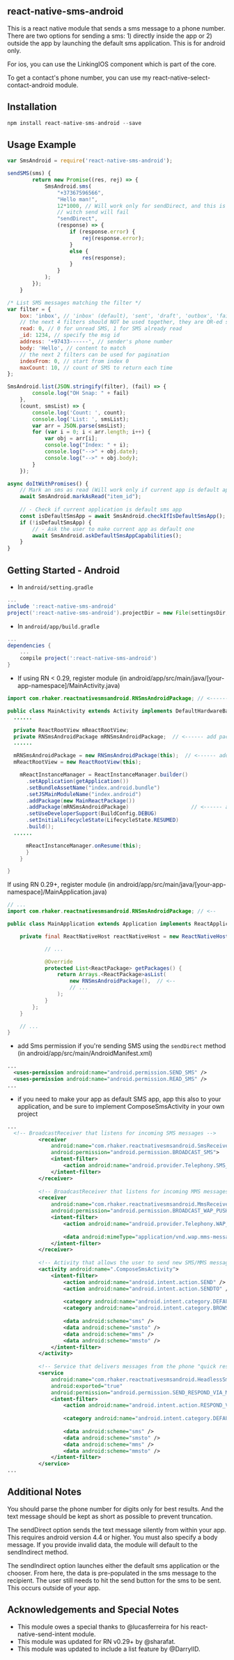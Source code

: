 ## react-native-sms-android

This is a react native module that sends a sms message to a phone number. There are two options for sending a sms: 1) directly inside the app or 2) outside the app by launching the default sms application. This is for android only.

For ios, you can use the LinkingIOS component which is part of the core.

To get a contact's phone number, you can use my react-native-select-contact-android module.  

## Installation

```js
npm install react-native-sms-android --save
```

## Usage Example

```js
var SmsAndroid = require('react-native-sms-android');

sendSMS(sms) {
        return new Promise((res, rej) => {
            SmsAndroid.sms(
                "+37367596566",
                "Hello man!",
                12*1000, // Will work only for sendDirect, and this is the timeout of the SMS after
                // witch send will fail
                "sendDirect",
                (response) => {
                    if (response.error) {
                        rej(response.error);
                    }
                    else {
                        res(response);
                    }
                }
            );
        });
    }

/* List SMS messages matching the filter */
var filter = {
    box: 'inbox', // 'inbox' (default), 'sent', 'draft', 'outbox', 'failed', 'queued', and '' for all
    // the next 4 filters should NOT be used together, they are OR-ed so pick one
    read: 0, // 0 for unread SMS, 1 for SMS already read
    _id: 1234, // specify the msg id
    address: '+97433------', // sender's phone number
    body: 'Hello', // content to match
    // the next 2 filters can be used for pagination
    indexFrom: 0, // start from index 0
    maxCount: 10, // count of SMS to return each time
};

SmsAndroid.list(JSON.stringify(filter), (fail) => {
        console.log("OH Snap: " + fail)
    },
    (count, smsList) => {
        console.log('Count: ', count);
        console.log('List: ', smsList);
        var arr = JSON.parse(smsList);
        for (var i = 0; i < arr.length; i++) {
            var obj = arr[i];
            console.log("Index: " + i);
            console.log("-->" + obj.date);
            console.log("-->" + obj.body);
        }
    });

async doItWithPromises() {
    // Mark an sms as read (Will work only if current app is default app)
    await SmsAndroid.markAsRead("item_id");
    
    // - Check if current application is default sms app
    const isDefaultSmsApp = await SmsAndroid.checkIfIsDefaultSmsApp();
    if (!isDefaultSmsApp) {
        // - Ask the user to make current app as default one
        await SmsAndroid.askDefaultSmsAppCapabilities();
    }
}

```

## Getting Started - Android
* In `android/setting.gradle`
```gradle
...
include ':react-native-sms-android'
project(':react-native-sms-android').projectDir = new File(settingsDir, '../node_modules/react-native-sms-android/android')
```

* In `android/app/build.gradle`
```gradle
...
dependencies {
    ...
    compile project(':react-native-sms-android')
}
```

* If using RN < 0.29, register module (in android/app/src/main/java/[your-app-namespace]/MainActivity.java)
```java
import com.rhaker.reactnativesmsandroid.RNSmsAndroidPackage; // <------ add import

public class MainActivity extends Activity implements DefaultHardwareBackBtnHandler {
  ......

  private ReactRootView mReactRootView;
  private RNSmsAndroidPackage mRNSmsAndroidPackage;  // <------ add package
  ......

  mRNSmsAndroidPackage = new RNSmsAndroidPackage(this);  // <------ add package
  mReactRootView = new ReactRootView(this);

    mReactInstanceManager = ReactInstanceManager.builder()
      .setApplication(getApplication())
      .setBundleAssetName("index.android.bundle")
      .setJSMainModuleName("index.android")
      .addPackage(new MainReactPackage())
      .addPackage(mRNSmsAndroidPackage)                    // <------ add package
      .setUseDeveloperSupport(BuildConfig.DEBUG)
      .setInitialLifecycleState(LifecycleState.RESUMED)
      .build();
  ......

      mReactInstanceManager.onResume(this);
      }
    }

}
```

If using RN 0.29+, register module (in android/app/src/main/java/[your-app-namespace]/MainApplication.java)
``` java
// ...
import com.rhaker.reactnativesmsandroid.RNSmsAndroidPackage; // <--

public class MainApplication extends Application implements ReactApplication {

    private final ReactNativeHost reactNativeHost = new ReactNativeHost(this) {

            // ...

            @Override
            protected List<ReactPackage> getPackages() {
                return Arrays.<ReactPackage>asList(
                    new RNSmsAndroidPackage(),  // <--
                    // ...
                );
            }
        };
    }

    // ...
}
```

* add Sms permission if you're sending SMS using the ```sendDirect``` method (in android/app/src/main/AndroidManifest.xml)
```xml
...
  <uses-permission android:name="android.permission.SEND_SMS" />
  <uses-permission android:name="android.permission.READ_SMS" />
...
```
* if you need to make your app as default SMS app, app this also to your application, and be sure to implement
ComposeSmsActivity in your own project
```xml
...
  <!-- BroadcastReceiver that listens for incoming SMS messages -->
          <receiver
              android:name="com.rhaker.reactnativesmsandroid.SmsReceiver"
              android:permission="android.permission.BROADCAST_SMS">
              <intent-filter>
                  <action android:name="android.provider.Telephony.SMS_DELIVER" />
              </intent-filter>
          </receiver>
  
          <!-- BroadcastReceiver that listens for incoming MMS messages -->
          <receiver
              android:name="com.rhaker.reactnativesmsandroid.MmsReceiver"
              android:permission="android.permission.BROADCAST_WAP_PUSH">
              <intent-filter>
                  <action android:name="android.provider.Telephony.WAP_PUSH_DELIVER" />
  
                  <data android:mimeType="application/vnd.wap.mms-message" />
              </intent-filter>
          </receiver>
  
          <!-- Activity that allows the user to send new SMS/MMS messages -->
          <activity android:name=".ComposeSmsActivity">
              <intent-filter>
                  <action android:name="android.intent.action.SEND" />
                  <action android:name="android.intent.action.SENDTO" />
  
                  <category android:name="android.intent.category.DEFAULT" />
                  <category android:name="android.intent.category.BROWSABLE" />
  
                  <data android:scheme="sms" />
                  <data android:scheme="smsto" />
                  <data android:scheme="mms" />
                  <data android:scheme="mmsto" />
              </intent-filter>
          </activity>
  
          <!-- Service that delivers messages from the phone "quick response" -->
          <service
              android:name="com.rhaker.reactnativesmsandroid.HeadlessSmsSendService"
              android:exported="true"
              android:permission="android.permission.SEND_RESPOND_VIA_MESSAGE">
              <intent-filter>
                  <action android:name="android.intent.action.RESPOND_VIA_MESSAGE" />
  
                  <category android:name="android.intent.category.DEFAULT" />
  
                  <data android:scheme="sms" />
                  <data android:scheme="smsto" />
                  <data android:scheme="mms" />
                  <data android:scheme="mmsto" />
              </intent-filter>
          </service>
...
```

## Additional Notes

You should parse the phone number for digits only for best results. And the text message should be kept as short as possible to prevent truncation.

The sendDirect option sends the text message silently from within your app. This requires android version 4.4 or higher. You must also specify a body message. If you provide invalid data, the module will default to the sendIndirect method.

The sendIndirect option launches either the default sms application or the chooser. From here, the data is pre-populated in the sms message to the recipient. The user still needs to hit the send button for the sms to be sent. This occurs outside of your app.

## Acknowledgements and Special Notes

- This module owes a special thanks to @lucasferreira for his react-native-send-intent module.  
- This module was updated for RN v0.29+ by @sharafat.
- This module was updated to include a list feature by @DarrylID.
